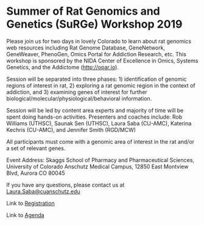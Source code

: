 # Summer of Rat Genomics and Genetics (SuRGe) Workshop 2019

Please join us for two days in lovely Colorado to learn about rat genomics web resources including Rat Genome Database, GeneNetwork, GeneWeaver, PhenoGen, Omics Portal for Addiction Research, etc.  This workshop is sponsored by the NIDA Center of Excellence in Omics, Systems Genetics, and the Addictome (http://opar.io). 

Session will be separated into three phases: 1) identification of genomic regions of interest in rat, 2) exploring a rat genomic region in the context of addiction, and 3) examining genes of interest for further biological/molecular/physiological/behavioral information.

Session will be led by content area experts and majority of time will be spent doing hands-on activities. Presenters and coaches include: Rob Williams (UTHSC), Saunak Sen (UTHSC), Laura Saba (CU-AMC), Katerina Kechris (CU-AMC), and Jennifer Smith (RGD/MCW)

All participants must come with a genomic area of interest in the rat and/or a set of relevant genes. 

Event Address: Skaggs School of Pharmacy and Pharmaceutical Sciences, University of Colorado Anschutz Medical Campus, 12850 East Montview Blvd, Aurora CO 80045

If you have any questions, please contact us at Laura.Saba@cuanschutz.edu

Link to [Registration](http://bit.ly/OSGA_2019)

Link to [Agenda]()

